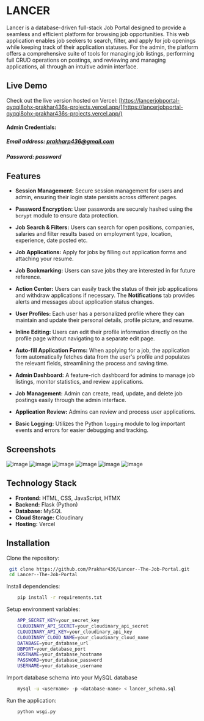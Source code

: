 # LANCER
Lancer is a database-driven full-stack Job Portal designed to provide a seamless and efficient platform for browsing job opportunities. This web application enables job seekers to search, filter, and apply for job openings while keeping track of their application statuses. For the admin, the platform offers a comprehensive suite of tools for managing job listings, performing full CRUD operations on postings, and reviewing and managing applications, all through an intuitive admin interface.
## **Live Demo**
Check out the live version hosted on Vercel: [https://lancerjobportal-qyqqi8ohx-prakhar436s-projects.vercel.app/](https://lancerjobportal-qyqqi8ohx-prakhar436s-projects.vercel.app/)
#### Admin Credentials:
##### Email address: prakharp436@gmail.com
##### Password: password
## **Features**
- **Session Management:** Secure session management for users and admin, ensuring their login state persists across different pages.

- **Password Encryption:** User passwords are securely hashed using the `bcrypt` module to ensure data protection.

- **Job Search & Filters:** Users can search for open positions, companies, salaries and filter results based on employment type, location, experience, date posted etc.

- **Job Applications:** Apply for jobs by filling out application forms and attaching your resume.

- **Job Bookmarking:** Users can save jobs they are interested in for future reference.

- **Action Center:** Users can easily track the status of their job applications and withdraw applications if necessary. The **Notifications** tab provides alerts and messages about application status changes.

- **User Profiles:** Each user has a personalized profile where they can maintain and update their personal details, profile picture, and resume.

- **Inline Editing:** Users can edit their profile information directly on the profile page without navigating to a separate edit page.

- **Auto-fill Application Forms:** When applying for a job, the application form automatically fetches data from the user's profile and populates the relevant fields, streamlining the process and saving time.

- **Admin Dashboard:** A feature-rich dashboard for admins to manage job listings, monitor statistics, and review applications.

- **Job Management:** Admin can create, read, update, and delete job postings easily through the admin interface.

- **Application Review:** Admins can review and process user applications.

- **Basic Logging:** Utilizes the Python `logging` module to log important events and errors for easier debugging and tracking.

## **Screenshots**
![image](https://github.com/user-attachments/assets/cd402b06-d6fc-44bb-90b3-11e13e6799f0)
![image](https://github.com/user-attachments/assets/9a4cbb8e-27b1-4e12-b31b-ae01a3b4df5d)
![image](https://github.com/user-attachments/assets/7db6024b-76eb-49c1-804f-9b9925dfd8b6)
![image](https://github.com/user-attachments/assets/56eefc9d-7a81-4a42-bbee-f1d1aedba7f9)
![image](https://github.com/user-attachments/assets/98828d2f-1238-400b-83c6-f289c340026f)
![image](https://github.com/user-attachments/assets/48a83178-ec21-4852-bcb6-5a6a3a581647)

## **Technology Stack**
- **Frontend:** HTML, CSS, JavaScript, HTMX
- **Backend:** Flask (Python)
- **Database:** MySQL
- **Cloud Storage:** Cloudinary
- **Hosting:** Vercel
## **Installation**
Clone the repository:
   ```bash
    git clone https://github.com/Prakhar436/Lancer--The-Job-Portal.git
    cd Lancer--The-Job-Portal
```
Install dependencies:
```bash
    pip install -r requirements.txt
```
Setup environment variables:
```bash
    APP_SECRET_KEY=your_secret_key
    CLOUDINARY_API_SECRET=your_cloudinary_api_secret
    CLOUDINARY_API_KEY=your_cloudinary_api_key
    CLOUDINARY_CLOUD_NAME=your_cloudinary_cloud_name
    DATABASE=your_database_url
    DBPORT=your_database_port
    HOSTNAME=your_database_hostname
    PASSWORD=your_database_password
    USERNAME=your_database_username
```
Import database schema into your MySQL database
```bash
    mysql -u <username> -p <database-name> < lancer_schema.sql
```

Run the application:
```bash
    python wsgi.py
```

